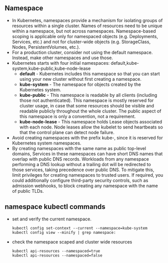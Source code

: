 ## Namespace 
- In Kubernetes, namespaces provide a mechanism for isolating groups of resources within a single cluster. Names of resources need to be unique within a namespace, but not across namespaces. Namespace-based scoping is applicable only for namespaced objects (e.g. Deployments, Services, etc.) and not for cluster-wide objects (e.g. StorageClass, Nodes, PersistentVolumes, etc.).
- For a production cluster, consider not using the default namespace. Instead, make other namespaces and use those.
- Kubernetes starts with four initial namespaces: default,kube-system,kube-public,kube-node-lease
  - **default** - Kubernetes includes this namespace so that you can start using your new cluster without first creating a namespace.
  - **kube-system** - The namespace for objects created by the Kubernetes system.
  - **kube-public** - This namespace is readable by all clients (including those not authenticated). This namespace is mostly reserved for cluster usage, in case that some resources should be visible and readable publicly throughout the whole cluster. The public aspect of this namespace is only a convention, not a requirement.
  - **kube-node-lease** - This namespace holds Lease objects associated with each node. Node leases allow the kubelet to send heartbeats so that the control plane can detect node failure.
- Avoid creating namespaces with the prefix kube-, since it is reserved for Kubernetes system namespaces.
- By creating namespaces with the same name as public top-level domains, Services in these namespaces can have short DNS names that overlap with public DNS records. Workloads from any namespace performing a DNS lookup without a trailing dot will be redirected to those services, taking precedence over public DNS. To mitigate this, limit privileges for creating namespaces to trusted users. If required, you could additionally configure third-party security controls, such as admission webhooks, to block creating any namespace with the name of public TLDs.

## namespace kubectl commands 
- set and verify the current namespace.
  ```
  kubectl config set-context --current --namespace=kube-system
  kubectl config view --minify | grep namespace:
  ```
- check the namespace scaped and cluster wide resources
  ```
  kubectl api-resources --namespaced=true
  kubectl api-resources --namespaced=false
  ```



  
